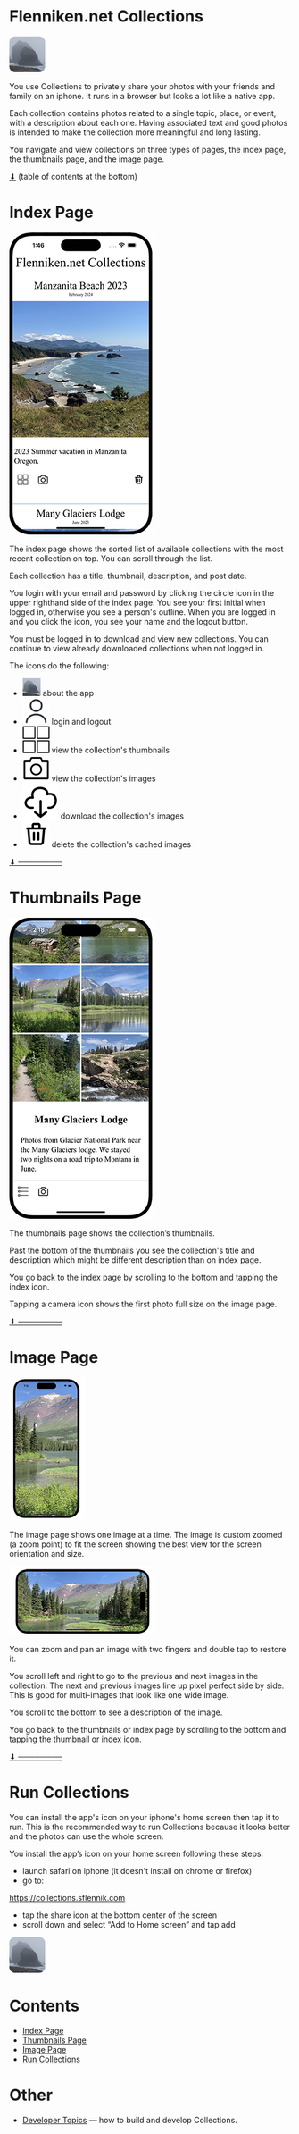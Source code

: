 # Flenniken.net Collections

[![icon](docs/rounded-icon.png)](#)

You use Collections to privately share your photos with your friends
and family on an iphone.  It runs in a browser but looks a lot like a
native app.

Each collection contains photos related to a single topic, place, or
event, with a description about each one. Having associated text and
good photos is intended to make the collection more meaningful and
long lasting.

You navigate and view collections on three types of pages, the index
page, the thumbnails page, and the image page.

[⬇](#Contents) (table of contents at the bottom)

# Index Page

[![Index Page](docs/index.png)](#)

The index page shows the sorted list of available collections with the
most recent collection on top. You can scroll through the list.

Each collection has a title, thumbnail, description, and post date.

You login with your email and password by clicking the circle icon in
the upper righthand side of the index page. You see your first initial
when logged in, otherwise you see a person's outline. When you are
logged in and you click the icon, you see your name and the logout
button.

You must be logged in to download and view new collections. You can
continue to view already downloaded collections when not logged in.

The icons do the following:

* ![about](dist/icons/icon-32.png) about the app
* ![login and logout](dist/icons/user.svg) login and logout
* ![view thumbnails](dist/icons/thumbnails.svg) view the collection's thumbnails
* ![view images](dist/icons/camera.svg) view the collection's images
* ![download images](dist/icons/download.svg) download the collection's images
* ![delete cached images](dist/icons/trash-can.svg) delete the collection's cached images

[⬇ ────────](#Contents)

# Thumbnails Page

[![Thumbnails Page](docs/thumbnails.png)](#)

The thumbnails page shows the collection’s thumbnails.

Past the bottom of the thumbnails you see the collection's title and
description which might be different description than on index page.

You go back to the index page by scrolling to the bottom and tapping
the index icon.

Tapping a camera icon shows the first photo full size on the image
page.

[⬇ ────────](#Contents)

# Image Page

[![Image Page](docs/image.png)](#)

The image page shows one image at a time.  The image is custom zoomed
(a zoom point) to fit the screen showing the best view for the screen
orientation and size.

[![Image Landscape](docs/image-landscape.png)](#)

You can zoom and pan an image with two fingers and double tap to
restore it.

You scroll left and right to go to the previous and next images in the
collection. The next and previous images line up pixel perfect side by
side.  This is good for multi-images that look like one wide image.

You scroll to the bottom to see a description of the image.

You go back to the thumbnails or index page by scrolling to the bottom
and tapping the thumbnail or index icon.

[⬇ ────────](#Contents)

# Run Collections

You can install the app's icon on your iphone's home screen then tap
it to run.  This is the recommended way to run Collections because it
looks better and the photos can use the whole screen.

You install the app’s icon on your home screen following these steps:

* launch safari on iphone (it doesn't install on chrome or firefox)
* go to:

https://collections.sflennik.com

* tap the share icon at the bottom center of the screen
* scroll down and select “Add to Home screen” and tap add

[![icon](docs/rounded-icon.png)](#)

# Contents

* [Index Page](#index-page)
* [Thumbnails Page](#thumbnails-page)
* [Image Page](#image-page)
* [Run Collections](#run-collections)

# Other

* [Developer Topics](docs/developer.md) &mdash; how to build and develop Collections.
